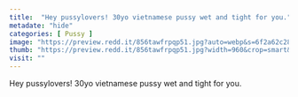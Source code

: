 ```yaml
---
title:  "Hey pussylovers! 30yo vietnamese pussy wet and tight for you."
metadate: "hide"
categories: [ Pussy ]
image: "https://preview.redd.it/856tawfrpqp51.jpg?auto=webp&s=6f2a62c289d0526fbae5099231b374d8f609123b"
thumb: "https://preview.redd.it/856tawfrpqp51.jpg?width=960&crop=smart&auto=webp&s=ab6285217eb866c8ff67fa8121a5b75c26cd173a"
visit: ""
---
```

Hey pussylovers! 30yo vietnamese pussy wet and tight for you.
